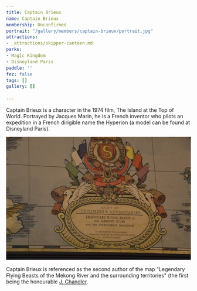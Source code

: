 ```yaml
---
title: Captain Brieux
name: Captain Brieux
membership: Unconfirmed
portrait: "/gallery/members/captain-brieux/portrait.jpg"
attractions:
- _attractions/skipper-canteen.md
parks:
- Magic Kingdom
- Disneyland Paris
paddle: ''
fez: false
tags: []
gallery: []

---
```

Captain Brieux is a character in the 1974 film, The Island at the Top of World. Portrayed by Jacques Marin, he is a French inventor who pilots an expedition in a French dirigible name the Hyperion (a model can be found at Disneyland Paris).

![Legendary Flying Beasts of the Mekong River and the surrounding territories](/gallery/members/captain-brieux/legendary-flying-beasts.jpg)

Captain Brieux is referenced as the second author of the map "Legendary Flying Beasts of the Mekong River and the surrounding territories" (the first being the honourable [J. Chandler](/sea/members/jason-chandler).